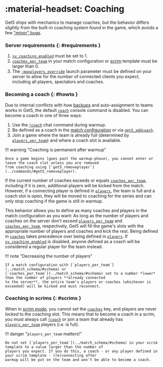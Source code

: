 # :material-headset: Coaching

Get5 ships with mechanics to manage coaches, but the behavior differs _slightly_ from the built-in coaching
system found in the game, which avoids a
few ["minor" bugs](https://en.wikipedia.org/wiki/Counter-Strike_coaching_bug_scandal).

### Server requirements {: #requirements }

1. [`sv_coaching_enabled`](https://totalcsgo.com/command/svcoachingenabled) must be set to 1.
2. [`coaches_per_team`](../match_schema/#schema) in your match configuration
   or [scrim](../getting_started/#scrims) template must be larger than 0.
3. The [`-maxplayers_override`](https://developer.valvesoftware.com/wiki/Maxplayers)
   launch parameter must be defined on your server to allow for the number of connected clients you expect, including
   all players, spectators and coaches.

### Becoming a coach {: #howto }

Due to internal conflicts with how [backups](backup.md) and auto-assignment to teams works in Get5, the default
[`coach`](https://counterstrike.fandom.com/wiki/Coaching) console command is disabled. You can become a coach in one of
three ways:

1. Use the [`!coach`](../commands/#coach) chat command during warmup.
2. Be defined as a coach in the [match configuration](../match_schema/#schema) or
   via [`get5_addcoach`](../commands/#get5_addcoach).
3. Join a game where the team is already full (determined by [`players_per_team`](../match_schema/#schema)) and where a
   coach slot is available.

!!! warning "Coaching is permanent after warmup"

    Once a game begins (goes past the warmup-phase), you cannot enter or leave the coach slot unless you are removed
    from coaching using [`get5_removeplayer`](../commands/#get5_removeplayer).

If the current number of coaches exceeds or equals [`coaches_per_team`](../match_schema/#schema), including if it is
zero, additional players will be kicked from the match. However, if a connecting player is defined
in [`players`](../match_schema/#schema), the team is full and a coach slot is open, they will be moved to coaching for
the series and can only stop coaching if the game is still in warmup.

This behavior allows you to define as many coaches and players in the match configuration as you want: As long as the
number of players and coaches on the server don't exceed [`players_per_team`](../match_schema/#schema)
and [`coaches_per_team`](../match_schema/#schema), respectively, Get5 will fill the
game's slots with the appropriate number of players and coaches and kick the rest. Being defined
in [`coaches`](../match_schema/#schema) takes precedence over being defined
in [`players`](../match_schema/#schema). If [`sv_coaching_enabled`](https://totalcsgo.com/command/svcoachingenabled) is
disabled, anyone defined as a coach will be considered a regular player for the team instead.

!!! note "Decreasing the number of players"

    If a match configuration with [`players_per_team`](../match_schema/#schema) or
    [`coaches_per_team`](../match_schema/#schema) set to a number *lower* than the number of players **already connected
    to the server**, the entire team's players or coaches (whichever is exceeded) will be kicked and must reconnect.

### Coaching in scrims {: #scrims }

When in [scrim mode](../getting_started/#scrims), you cannot set the [`coaches`](../match_schema/#schema) key, and
players are never _locked_ to the coaching slot. This means that to become a coach in a scrim, you must always
call [`!coach`](../commands/#coach) or join a team that already has [`players_per_team`](../match_schema/#schema)
players (i.e. is full).

!!! danger "`players_per_team` matters!"

    Do not set [`players_per_team`](../match_schema/#schema) in your scrim template to a value larger than the number of
    players you expect. If you do this, a coach - or any player defined in your scrim template - (re)connecting after
    warmup will be put on the team and won't be able to become a coach.
